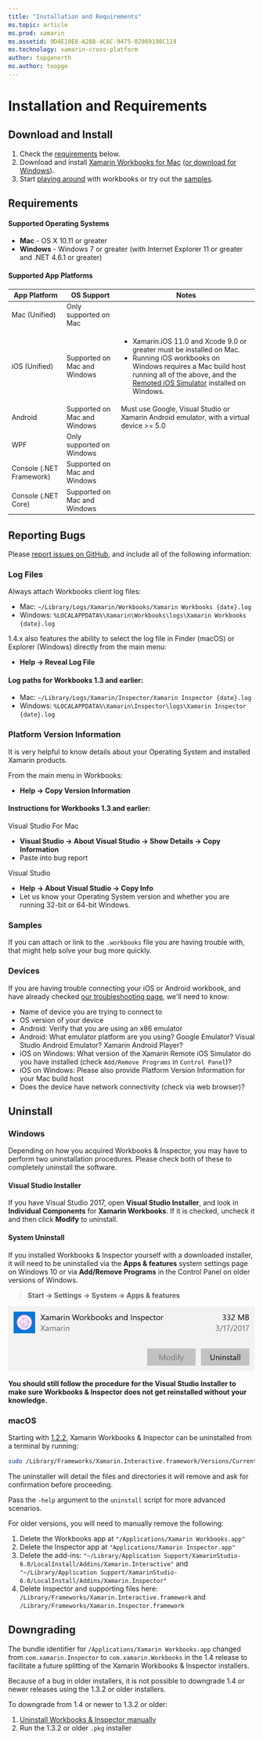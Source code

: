 ```yaml
---
title: "Installation and Requirements"
ms.topic: article
ms.prod: xamarin
ms.assetid: 9D4E10E8-A288-4C6C-9475-02969198C119
ms.technology: xamarin-cross-platform
author: topgenorth
ms.author: toopge
---
```


# Installation and Requirements

<script>
var inspectorOnLoad = function () {
  var primaryTextBase = "Xamarin Workbooks for";
  var secondaryTextBase = "or download for";
  var inspectorDownloadUrlMac = "https://dl.xamarin.com/interactive/XamarinInteractive.pkg";
  var inspectorDownloadUrlWin = "https://dl.xamarin.com/interactive/XamarinInteractive.msi";

  var aPrimary = document.getElementById("inspector-download-primary");
  var aSecondary = document.getElementById("inspector-download-secondary");

  var aMac = aPrimary;
  var aWin = aSecondary;
  var macTextBase = primaryTextBase;
  var winTextBase = secondaryTextBase;

  if (/win/i.test(navigator.platform.toLowerCase())) {
    aMac = aSecondary;
    aWin = aPrimary;
    macTextBase = secondaryTextBase;
    winTextBase = primaryTextBase;
  }

  aMac.href = inspectorDownloadUrlMac;
  aMac.text = macTextBase + " Mac";
  aWin.href = inspectorDownloadUrlWin;
  aWin.text = winTextBase + " Windows";
};

document.addEventListener("DOMContentLoaded", inspectorOnLoad);
</script>

<a name="install" />

## Download and Install

<ol>
  <li>Check the <a href="#Requirements">
requirements</a> below.</li>
  <li>Download and install
  <a href="https://dl.xamarin.com/interactive/XamarinInteractive.pkg" id="inspector-download-primary">Xamarin Workbooks for Mac</a>
  (<a href="https://dl.xamarin.com/interactive/XamarinInteractive.msi" id="inspector-download-secondary">or download for Windows</a>).
  </li>
  <li>Start <a href="~/tools/workbooks/workbook.md">
  playing around</a> with workbooks or try out the <a href="https://developer.xamarin.com/workbooks/">samples</a>.
	</li>
</ol>

## Requirements

#### Supported Operating Systems

- **Mac** - OS X 10.11 or greater
- **Windows** - Windows 7 or greater (with Internet Explorer 11 or greater and
  .NET 4.6.1 or greater)

#### Supported App Platforms

<table>
<thead>
  <tr>
    <th>App Platform</th>
    <th>OS Support</th>
    <th>Notes</th>
  </tr>
</thead>
<tbody>
  <tr>
    <td>Mac (Unified)</td>
    <td>Only supported on Mac</td>
    <td/>
  </tr>
  <tr>
    <td>iOS (Unified)</td>
    <td>Supported on Mac and Windows</td>
    <td>
      <ul>
        <li>Xamarin.iOS 11.0 and Xcode 9.0 or greater must be installed on Mac.</li>
        <li>Running iOS workbooks on Windows requires a Mac build host running all of the above, and the <a href="~/tools/ios-simulator.md">Remoted iOS Simulator</a>
        installed on Windows.</li>
      </ul>
    </td>
  </tr>
  <tr>
    <td>Android</td>
    <td>Supported on Mac and Windows</td>
    <td>Must use Google, Visual Studio or Xamarin Android emulator, with a virtual device >= 5.0</td>
  </tr>
  <tr>
    <td>WPF</td>
    <td>Only supported on Windows</td>
    <td/>
  </tr>
  <tr>
    <td>Console (.NET Framework)</td>
    <td>Supported on Mac and Windows</td>
    <td/>
  </tr>
  <tr>
    <td>Console (.NET Core)</td>
    <td>Supported on Mac and Windows</td>
    <td/>
  </tr>
</tbody>
</table>

## Reporting Bugs

Please [report issues on GitHub][bugs], and include all of the following information:

### Log Files

Always attach Workbooks client log files:

- Mac: `~/Library/Logs/Xamarin/Workbooks/Xamarin Workbooks {date}.log`
- Windows: `%LOCALAPPDATA%\Xamarin\Workbooks\logs\Xamarin Workbooks {date}.log`

1.4.x also features the ability to select the log file in Finder (macOS) or
Explorer (Windows) directly from the main menu:

- **Help → Reveal Log File**

#### Log paths for Workbooks 1.3 and earlier:

- Mac: `~/Library/Logs/Xamarin/Inspector/Xamarin Inspector {date}.log`
- Windows: `%LOCALAPPDATA%\Xamarin\Inspector\logs\Xamarin Inspector {date}.log`

### Platform Version Information

It is very helpful to know details about your Operating System and installed Xamarin products.

From the main menu in Workbooks:

* **Help → Copy Version Information**

#### Instructions for Workbooks 1.3 and earlier:

Visual Studio For Mac

- **Visual Studio → About Visual Studio → Show Details → Copy Information**
- Paste into bug report

Visual Studio

- **Help → About Visual Studio → Copy Info**
- Let us know your Operating System version and whether you are running 32-bit or 64-bit Windows.

### Samples

If you can attach or link to the `.workbooks` file you are having trouble with,
that might help solve your bug more quickly.

### Devices

If you are having trouble connecting your iOS or Android workbook, and have
already checked [our troubleshooting page](~/tools/workbooks/troubleshooting/index.md),
we'll need to know:

- Name of device you are trying to connect to
- OS version of your device
- Android: Verify that you are using an x86 emulator
- Android: What emulator platform are you using? Google Emulator?
  Visual Studio Android Emulator? Xamarin Android Player?
- iOS on Windows: What version of the Xamarin Remote iOS Simulator do you have
  installed (check `Add/Remove Programs` in `Control Panel`)?
- iOS on Windows: Please also provide Platform Version Information for your Mac
  build host
- Does the device have network connectivity (check via web browser)?

[bugs]: https://github.com/Microsoft/workbooks/issues/new

## Uninstall

### Windows

Depending on how you acquired Workbooks & Inspector, you may have to perform
two uninstallation procedures. Please check both of these to completely
uninstall the software.

#### Visual Studio Installer

If you have Visual Studio 2017, open **Visual Studio Installer**, and look in
**Individual Components** for **Xamarin Workbooks**. If it is checked, uncheck it
and then click **Modify** to uninstall.

#### System Uninstall

If you installed Workbooks & Inspector yourself with a downloaded installer,
it will need to be uninstalled via the **Apps & features**
system settings page on Windows 10 or via **Add/Remove Programs** in the
Control Panel on older versions of Windows.

> **Start → Settings → System → Apps & features**

![](install-images/windows-remove.png "Xamarin Workbooks and Inspector as listed in &quot;Apps &amp; features&quot;")

**You should still follow the procedure for the Visual Studio Installer to make
sure Workbooks & Inspector does not get reinstalled without your knowledge.**

<a name="uninstall-macos" />

### macOS

Starting with [1.2.2](https://developer.xamarin.com/releases/interactive/interactive-1.2/),
Xamarin Workbooks & Inspector can be uninstalled from a terminal by running:

```bash
sudo /Library/Frameworks/Xamarin.Interactive.framework/Versions/Current/uninstall
```

The uninstaller will detail the files and directories it will remove and
ask for confirmation before proceeding.

Pass the `-help` argument to the `uninstall` script for more advanced
scenarios.

For older versions, you will need to manually remove the following:

1. Delete the Workbooks app at `"/Applications/Xamarin Workbooks.app"`
2. Delete the Inspector app at `"Applications/Xamarin Inspector.app"`
2. Delete the add-ins: `"~/Library/Application Support/XamarinStudio-6.0/LocalInstall/Addins/Xamarin.Interactive"` and `"~/Library/Application Support/XamarinStudio-6.0/LocalInstall/Addins/Xamarin.Inspector"`
3. Delete Inspector and supporting files here: `/Library/Frameworks/Xamarin.Interactive.framework` and `/Library/Frameworks/Xamarin.Inspector.framework`

## Downgrading

The bundle identifier for `/Applications/Xamarin Workbooks.app` changed from
`com.xamarin.Inspector` to `com.xamarin.Workbooks` in the 1.4 release to
facilitate a future splitting of the Xamarin Workbooks & Inspector installers.

Because of a bug in older installers, it is not possible to downgrade 1.4 or
newer releases using the 1.3.2 or older installers.

To downgrade from 1.4 or newer to 1.3.2 or older:

1. [Uninstall Workbooks & Inspector manually](#macOS)
2. Run the 1.3.2 or older `.pkg` installer